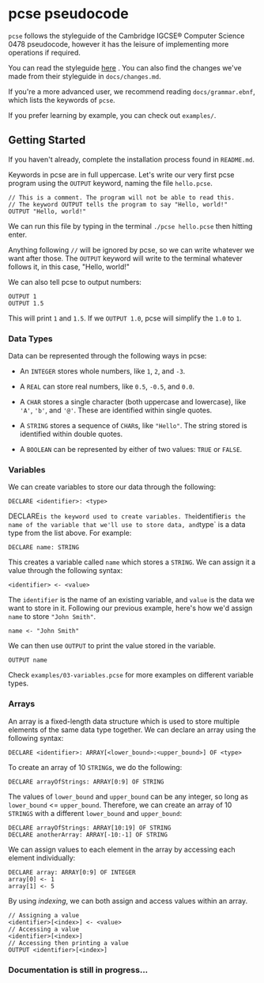 # pcse pseudocode

`pcse` follows the styleguide of the Cambridge IGCSE® Computer Science 0478 pseudocode, however it has the leisure of implementing more operations if required.

You can read the styleguide [here](https://askpakchairul.files.wordpress.com/2015/05/0478_pseudocode_guide.pdf) . You can also find the changes we've made from their styleguide in `docs/changes.md`.

If you're a more advanced user, we recommend reading `docs/grammar.ebnf`, which lists the keywords of `pcse`.

If you prefer learning by example, you can check out `examples/`.

## Getting Started

If you haven't already, complete the installation process found in `README.md`. 

Keywords in pcse are in full uppercase. Let's write our very first pcse program using the `OUTPUT` keyword, naming the file `hello.pcse`.

```
// This is a comment. The program will not be able to read this.
// The keyword OUTPUT tells the program to say "Hello, world!"
OUTPUT "Hello, world!"
```

We can run this file by typing in the terminal `./pcse hello.pcse` then hitting enter.

Anything following `//` will be ignored by pcse, so we can write whatever we want after those. The `OUTPUT` keyword will write to the terminal whatever follows it, in this case, "Hello, world!"

We can also tell pcse to output numbers:

```
OUTPUT 1
OUTPUT 1.5
```

This will print `1` and `1.5`. If we `OUTPUT 1.0`, pcse will simplify the `1.0` to `1`.

### Data Types

Data can be represented through the following ways in pcse:

- An `INTEGER` stores whole numbers, like `1`, `2`, and `-3`.

- A `REAL` can store real numbers, like `0.5`, `-0.5`, and `0.0`.

- A `CHAR` stores a single character (both uppercase and lowercase), like `'A'`, `'b'`, and `'@'`. These are identified within single quotes.

- A `STRING` stores a sequence of `CHAR`s, like `"Hello"`. The string stored is identified within double quotes.

- A `BOOLEAN` can be represented by either of two values: `TRUE` or `FALSE`.

### Variables

We can create variables to store our data through the following:

```
DECLARE <identifier>: <type>
```

DECLARE` is the keyword used to create variables. The `identifier` is the name of the variable that we'll use to store data, and `type` is a data type from the list above. For example:

```
DECLARE name: STRING
```

This creates a variable called `name` which stores a `STRING`. We can assign it a value through the following syntax:

```
<identifier> <- <value>
```

The `identifier` is the name of an existing variable, and `value` is the data we want to store in it. Following our previous example, here's how we'd assign `name` to store `"John Smith"`.

```
name <- "John Smith"
```

We can then use `OUTPUT` to print the value stored in the variable.

```
OUTPUT name
```

Check `examples/03-variables.pcse` for more examples on different variable types.

### Arrays

An array is a fixed-length data structure which is used to store multiple elements of the same data type together. We can declare an array using the following syntax:

```
DECLARE <identifier>: ARRAY[<lower_bound>:<upper_bound>] OF <type>
```

To create an array of  10 `STRING`s, we do the following:

```
DECLARE arrayOfStrings: ARRAY[0:9] OF STRING
```

The values of `lower_bound` and `upper_bound` can be any integer, so long as `lower_bound` <= `upper_bound`. Therefore, we can create an array of 10 `STRINGS` with a different `lower_bound` and `upper_bound`:

```
DECLARE arrayOfStrings: ARRAY[10:19] OF STRING
DECLARE anotherArray: ARRAY[-10:-1] OF STRING
```

We can assign values to each element in the array by accessing each element individually:

```
DECLARE array: ARRAY[0:9] OF INTEGER
array[0] <- 1
array[1] <- 5
```

By using *indexing*, we can both assign and access values within an array. 

```
// Assigning a value
<identifier>[<index>] <- <value>
// Accessing a value
<identifier>[<index>]
// Accessing then printing a value
OUTPUT <identifier>[<index>]
```

### Documentation is still in progress...
